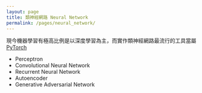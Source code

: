 ```yaml
---
layout: page
title: 類神經網路 Neural Network
permalink: /pages/neural_network/
---
```


現今機器學習有極高比例是以深度學習為主，而實作類神經網路最流行的工具當屬 [PyTorch](https://pytorch.org)

+ Perceptron
+ Convolutional Neural Network
+ Recurrent Neural Network
+ Autoencoder
+ Generative Adversarial Network